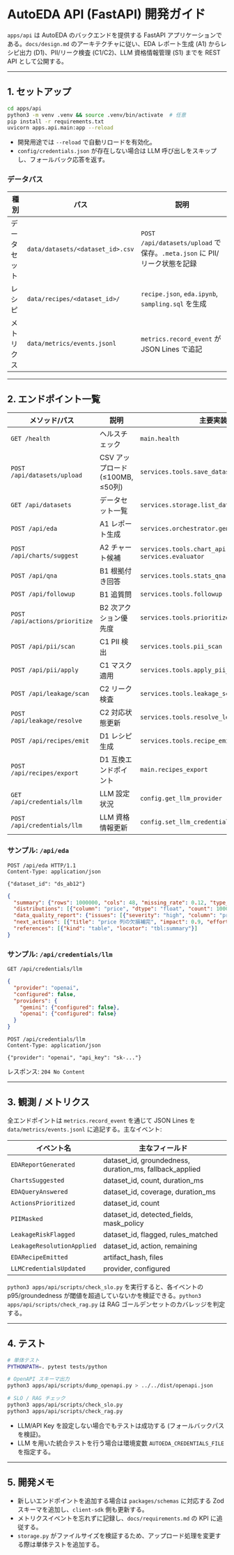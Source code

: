 # AutoEDA API (FastAPI) 開発ガイド

`apps/api` は AutoEDA のバックエンドを提供する FastAPI アプリケーションである。`docs/design.md` のアーキテクチャに従い、EDA レポート生成 (A1) からレシピ出力 (D1)、PII/リーク検査 (C1/C2)、LLM 資格情報管理 (S1) までを REST API として公開する。

---

## 1. セットアップ

```bash
cd apps/api
python3 -m venv .venv && source .venv/bin/activate  # 任意
pip install -r requirements.txt
uvicorn apps.api.main:app --reload
```

- 開発用途では `--reload` で自動リロードを有効化。
- `config/credentials.json` が存在しない場合は LLM 呼び出しをスキップし、フォールバック応答を返す。

### データパス

| 種別 | パス | 説明 |
| ---- | ---- | ---- |
| データセット | `data/datasets/<dataset_id>.csv` | `POST /api/datasets/upload` で保存。`.meta.json` に PII/リーク状態を記録 |
| レシピ | `data/recipes/<dataset_id>/` | `recipe.json`, `eda.ipynb`, `sampling.sql` を生成 |
| メトリクス | `data/metrics/events.jsonl` | `metrics.record_event` が JSON Lines で追記 |

---

## 2. エンドポイント一覧

| メソッド/パス | 説明 | 主要実装 |
| ------------- | ---- | -------- |
| `GET /health` | ヘルスチェック | `main.health`
| `POST /api/datasets/upload` | CSV アップロード (≤100MB, ≤50列) | `services.tools.save_dataset`
| `GET /api/datasets` | データセット一覧 | `services.storage.list_datasets`
| `POST /api/eda` | A1 レポート生成 | `services.orchestrator.generate_eda_report`
| `POST /api/charts/suggest` | A2 チャート候補 | `services.tools.chart_api` + `services.evaluator`
| `POST /api/qna` | B1 根拠付き回答 | `services.tools.stats_qna`
| `POST /api/followup` | B1 追質問 | `services.tools.followup`
| `POST /api/actions/prioritize` | B2 次アクション優先度 | `services.tools.prioritize_actions`
| `POST /api/pii/scan` | C1 PII 検出 | `services.tools.pii_scan`
| `POST /api/pii/apply` | C1 マスク適用 | `services.tools.apply_pii_policy`
| `POST /api/leakage/scan` | C2 リーク検査 | `services.tools.leakage_scan`
| `POST /api/leakage/resolve` | C2 対応状態更新 | `services.tools.resolve_leakage`
| `POST /api/recipes/emit` | D1 レシピ生成 | `services.tools.recipe_emit`
| `POST /api/recipes/export` | D1 互換エンドポイント | `main.recipes_export`
| `GET /api/credentials/llm` | LLM 設定状況 | `config.get_llm_provider`
| `POST /api/credentials/llm` | LLM 資格情報更新 | `config.set_llm_credentials`

### サンプル: `/api/eda`

```http
POST /api/eda HTTP/1.1
Content-Type: application/json

{"dataset_id": "ds_ab12"}
```

```json
{
  "summary": {"rows": 1000000, "cols": 48, "missing_rate": 0.12, "type_mix": {"int": 20, "float": 10, "cat": 18}},
  "distributions": [{"column": "price", "dtype": "float", "count": 1000000, "missing": 320000, "histogram": [100,200,500,800,300], "source_ref": {"kind": "figure", "locator": "fig:price_hist"}}],
  "data_quality_report": {"issues": [{"severity": "high", "column": "price", "description": "欠損が多い", "statistic": {"missing_ratio": 0.32}, "evidence": {"kind": "table", "locator": "tbl:price_quality"}}]},
  "next_actions": [{"title": "price 列の欠損補完", "impact": 0.9, "effort": 0.3, "confidence": 0.8, "score": 3.0, "wsjf": 3.0, "rice": 24.3, "dependencies": ["impute_price_mean"]}],
  "references": [{"kind": "table", "locator": "tbl:summary"}]
}
```

### サンプル: `/api/credentials/llm`

```http
GET /api/credentials/llm
```

```json
{
  "provider": "openai",
  "configured": false,
  "providers": {
    "gemini": {"configured": false},
    "openai": {"configured": false}
  }
}
```

```http
POST /api/credentials/llm
Content-Type: application/json

{"provider": "openai", "api_key": "sk-..."}
```

レスポンス: `204 No Content`

---

## 3. 観測 / メトリクス

全エンドポイントは `metrics.record_event` を通じて JSON Lines を `data/metrics/events.jsonl` に追記する。主なイベント:

| イベント名 | 主なフィールド |
| ---------- | -------------- |
| `EDAReportGenerated` | dataset_id, groundedness, duration_ms, fallback_applied |
| `ChartsSuggested` | dataset_id, count, duration_ms |
| `EDAQueryAnswered` | dataset_id, coverage, duration_ms |
| `ActionsPrioritized` | dataset_id, count |
| `PIIMasked` | dataset_id, detected_fields, mask_policy |
| `LeakageRiskFlagged` | dataset_id, flagged, rules_matched |
| `LeakageResolutionApplied` | dataset_id, action, remaining |
| `EDARecipeEmitted` | artifact_hash, files |
| `LLMCredentialsUpdated` | provider, configured |

`python3 apps/api/scripts/check_slo.py` を実行すると、各イベントの p95/groundedness が閾値を超過していないかを検証できる。`python3 apps/api/scripts/check_rag.py` は RAG ゴールデンセットのカバレッジを判定する。

---

## 4. テスト

```bash
# 単体テスト
PYTHONPATH=. pytest tests/python

# OpenAPI スキーマ出力
python3 apps/api/scripts/dump_openapi.py > ../../dist/openapi.json

# SLO / RAG チェック
python3 apps/api/scripts/check_slo.py
python3 apps/api/scripts/check_rag.py
```

- LLM/API Key を設定しない場合でもテストは成功する (フォールバックパスを検証)。
- LLM を用いた統合テストを行う場合は環境変数 `AUTOEDA_CREDENTIALS_FILE` を指定する。

---

## 5. 開発メモ

- 新しいエンドポイントを追加する場合は `packages/schemas` に対応する Zod スキーマを追加し、`client-sdk` 側も更新する。
- メトリクスイベントを忘れずに記録し、`docs/requirements.md` の KPI に追従する。
- `storage.py` がファイルサイズを検証するため、アップロード処理を変更する際は単体テストを追加する。
